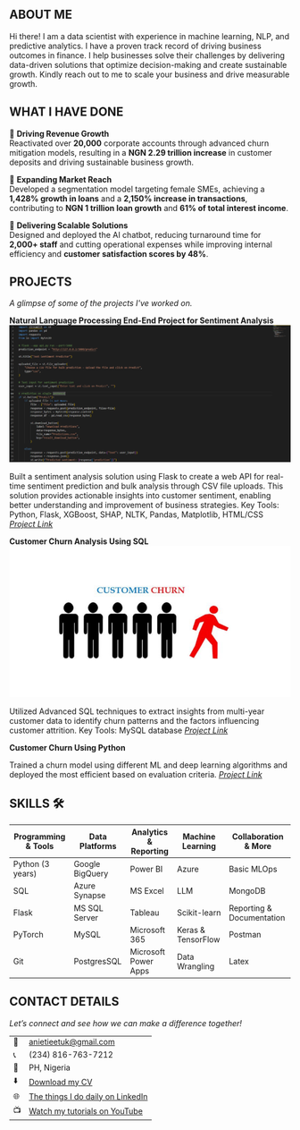 ## ABOUT ME

Hi there! I am a data scientist with experience in machine learning, NLP, and predictive analytics. I have a proven track record of driving business outcomes in finance. I help businesses solve their challenges by delivering data-driven solutions that optimize decision-making and create sustainable growth. Kindly reach out to me to scale your business and drive measurable growth.

## WHAT I HAVE DONE 

🌟 **Driving Revenue Growth**  
Reactivated over **20,000** corporate accounts through advanced churn mitigation models, resulting in a **NGN 2.29 trillion increase** in customer deposits and driving sustainable business growth.

🌟 **Expanding Market Reach**  
Developed a segmentation model targeting female SMEs, achieving a **1,428% growth in loans** and a **2,150% increase in transactions**, contributing to **NGN 1 trillion loan growth** and **61% of total interest income**.

🌟 **Delivering Scalable Solutions**  
Designed and deployed the AI chatbot, reducing turnaround time for **2,000+ staff** and cutting operational expenses while improving internal efficiency and **customer satisfaction scores by 48%**.

## PROJECTS 

*A glimpse of some of the projects I've worked on.*

**Natural Language Processing End-End Project for Sentiment Analysis**
![image](image.png)

Built a sentiment analysis solution using Flask to create a web API for real-time sentiment prediction and bulk analysis through CSV file uploads. This solution provides actionable insights into customer sentiment, enabling better understanding and improvement of business strategies.
Key Tools: Python, Flask, XGBoost, SHAP, NLTK, Pandas, Matplotlib, HTML/CSS
*[Project Link](https://github.com/Premee12/NLP-sentiment-analysis-prediction.git)*

**Customer Churn Analysis Using SQL**
![image](customer-churn-image.jpg)

Utilized Advanced SQL techniques to extract insights from multi-year customer data to identify churn patterns and the factors influencing customer attrition.
Key Tools: MySQL database
*[Project Link](https://github.com/Premee12/Tel-Customer-Churn-SQL-Project.git)*

**Customer Churn Using Python**

Trained a churn model using different ML and deep learning algorithms and deployed the most efficient based on evaluation criteria. 
*[Project Link](https://github.com/Premee12/Churn_project.git)*

## SKILLS 🛠️

| Programming & Tools       | Data Platforms           | Analytics & Reporting  | Machine Learning       | Collaboration & More         |
|----------------------------|--------------------------|-------------------------|-------------------------|-------------------------------|
| Python (3 years)          | Google BigQuery         | Power BI               | Azure                  | Basic MLOps                  |
| SQL                       | Azure Synapse           | MS Excel               | LLM                    | MongoDB                      |
| Flask                     | MS SQL Server           | Tableau                | Scikit-learn           | Reporting & Documentation    |
| PyTorch                   | MySQL                   | Microsoft 365          | Keras & TensorFlow     | Postman                      |
| Git                       | PostgresSQL             | Microsoft Power Apps   | Data Wrangling         | Latex                         |

## CONTACT DETAILS

*Let’s connect and see how we can make a difference together!*
<table>
  <tbody>
    <tr>
      <td>📧</td>
      <td><a href="mailto:anietieetuk@gmail.com">anietieetuk@gmail.com</a></td>
    </tr>
    <tr>
      <td>📞</td>
      <td>(234) 816-763-7212</td>
    </tr>
    <tr>
      <td>📍</td>
      <td>PH, Nigeria</td>
    </tr>
    <tr>
      <td>⬇️</td>
      <td><a href="https://etuk123456.github.io/portfolio1/docs/Profile.pdf">Download my CV</a></td>
    </tr>
    <tr>
      <td>🌐</td>
      <td><a href="https://linkedin.com/in/etukanietie">The things I do daily on LinkedIn</a></td>
    </tr>
    <tr>
      <td>📺</td>
      <td><a href="https://www.youtube.com/@LearnwithEtuk">Watch my tutorials on YouTube</a></td>
    </tr>
  </tbody>
</table>
